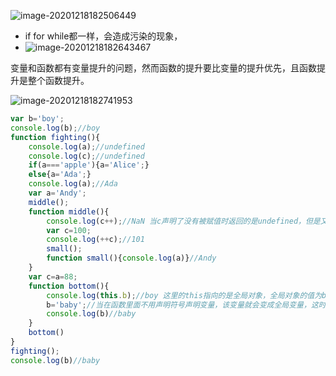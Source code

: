 ![image-20201218182506449](C:\Users\d1063\AppData\Roaming\Typora\typora-user-images\image-20201218182506449.png)

- if for while都一样，会造成污染的现象，
- ![image-20201218182643467](C:\Users\d1063\AppData\Roaming\Typora\typora-user-images\image-20201218182643467.png)

变量和函数都有变量提升的问题，然而函数的提升要比变量的提升优先，且函数提升是整个函数提升。

![image-20201218182741953](C:\Users\d1063\AppData\Roaming\Typora\typora-user-images\image-20201218182741953.png)

```js
var b='boy';
console.log(b);//boy
function fighting(){
	console.log(a);//undefined
	console.log(c);//undefined
	if(a==='apple'){a='Alice';}
	else{a='Ada';}
	console.log(a);//Ada
	var a='Andy';
	middle();
	function middle(){
		console.log(c++);//NaN 当c声明了没有被赋值时返回的是undefined，但是又进行了计算，那么最终计算结果为NaN
		var c=100;
		console.log(++c);//101
		small();
		function small(){console.log(a)}//Andy
	}
	var c=a=88;
	function bottom(){
		console.log(this.b);//boy 这里的this指向的是全局对象，全局对象的值为boy
		b='baby';//当在函数里面不用声明符号声明变量，该变量就会变成全局变量，这时全局变量里面的b为baby
		console.log(b)//baby
	}
	bottom()
}
fighting();
console.log(b)//baby
```

